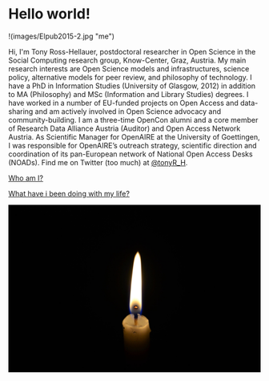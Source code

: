 # Hello world!

!(images/Elpub2015-2.jpg "me")

Hi, I'm Tony Ross-Hellauer, postdoctoral researcher in Open Science in the Social Computing research group, Know-Center, Graz, Austria. My main research interests are Open Science models and infrastructures, science policy, alternative models for peer review, and philosophy of technology. I have a PhD in Information Studies (University of Glasgow, 2012) in addition to MA (Philosophy) and MSc (Information and Library Studies) degrees. I have worked in a number of EU-funded projects on Open Access and data-sharing and am actively involved in Open Science advocacy and community-building. I am a three-time OpenCon alumni and a core member of Research Data Alliance Austria (Auditor) and Open Access Network Austria. As Scientific Manager for OpenAIRE at the University of Goettingen, I was responsible for OpenAIRE’s outreach strategy, scientific direction and coordination of its pan-European network of National Open Access Desks (NOADs). Find me on Twitter (too much) at [@tonyR_H](http://twitter.com/tonyR_H).


[Who am I?](about.md "Who am i?")

[What have i been doing with my life?](cv.md "CV")

![Image](/2017-06-26-06-54-45.jpg)
